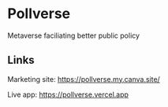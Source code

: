 # Pollverse
Metaverse faciliating better public policy

## Links
Marketing site: https://pollverse.my.canva.site/

Live app: https://pollverse.vercel.app



